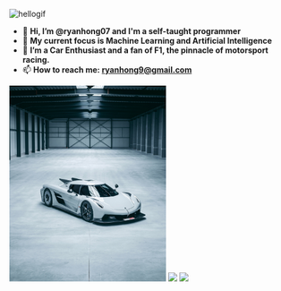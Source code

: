 <p align="left"><img width="999" src="https://github.com/alansmathew/alansmathew/raw/master/lang.gif" alt="hellogif" /></p>


- 👋 **Hi, I’m @ryanhong07 and I'm a self-taught programmer**
- 🌱 **My current focus is Machine Learning and Artificial Intelligence**
- 👀 **I’m a Car Enthusiast and a fan of F1, the pinnacle of motorsport racing.**
- 📫 **How to reach me: ryanhong9@gmail.com**

 
  
<p float="left">
  <img src="https://github.com/ryanhong07/ryanhong07/blob/main/FJYrhfZXEAAkRxp_1.jpg" width="280" />
  <img src="https://github.com/ryanhong07/ryanhong07/blob/main/FJYrhfaWQAAvYzP_1.jpg" width="280" /> 
  <img src="https://github.com/ryanhong07/ryanhong07/blob/main/FJYrhfZXsAY3_7b.jpg" width="280" />
</p>
